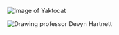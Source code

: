 ![Image of Yaktocat](https://octodex.github.com/images/yaktocat.png)

![Drawing professor Devyn Hartnett](https://github.com/NgocChauNguyen-CPP/skills-communicate-using-markdown/assets/143152721/455f1cf0-fa4b-4c35-9599-cfb0ac9b5bff)
